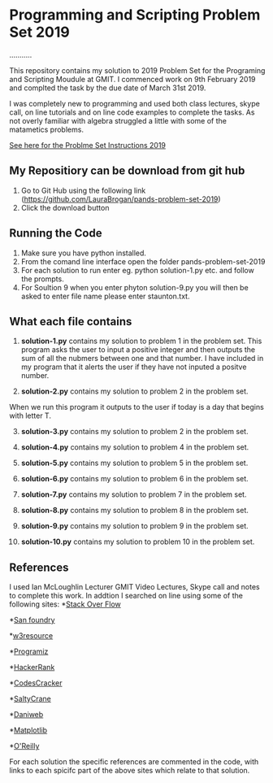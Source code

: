 # Programming and Scripting Problem Set 2019
...........

This repository contains my solution to 2019 Problem Set for the Programing and Scripting Moudule at GMIT.
I commenced work on 9th February 2019 and complted the task by the due date of March 31st 2019.

I was completely new to programming and used both class lectures, skype call, on line tutorials and on line code examples to complete the tasks.  As not overly familiar with algebra struggled a little with some of the matametics problems.

[See here for the Problme Set Instructions 2019]()

## My Repositiory can be download from git hub 
1. Go to Git Hub using the following link (https://github.com/LauraBrogan/pands-problem-set-2019)
2. Click the download button


## Running the Code
1. Make sure you have python installed.
2. From the comand line interface open the folder pands-problem-set-2019
3. For each solution to run enter eg. python solution-1.py etc. and follow the prompts.
4. For Soultion 9 when you enter phyton solution-9.py you will then be asked to enter file name please enter staunton.txt.


## What each file contains

1. **solution-1.py** contains my solution to problem 1 in the problem set.
This program asks the user to input a positive integer and then outputs the sum of all the nubmers between one and that number.  I have included in my program that it alerts the user if they have not inputed a positve number.

2. **solution-2.py** contains my solution to problem 2 in the problem set.

When we run this program it outputs to the user if today is a day that begins with letter T.  

3. **solution-3.py** contains my solution to problem 2 in the problem set.

4. **solution-4.py** contains my solution to problem 4 in the problem set.

5. **solution-5.py** contains my solution to problem 5 in the problem set.

6. **solution-6.py** contains my solution to problem 6 in the problem set.

7. **solution-7.py** contains my solution to problem 7 in the problem set.

8. **solution-8.py** contains my solution to problem 8 in the problem set.

9. **solution-9.py** contains my solution to problem 9 in the problem set.


10. **solution-10.py** contains my solution to problem 10 in the problem set.

## References
I used Ian McLoughlin Lecturer GMIT Video Lectures, Skype call and notes to complete this work.
In addtion I searched on line using some of the following sites:
*[Stack Over Flow](www.stackoverflow.com)

*[San foundry](www.sanfoundry.com/)

*[w3resource](www.w3resource.com)

*[Programiz](www.programiz.com)

*[HackerRank](www.hackerrank.com)

*[CodesCracker](www.codescracker.com)

*[SaltyCrane](www.saltycrane.com)

*[Daniweb](www.daniweb.com)

*[Matplotlib](matplotlib.org)

*[O'Reilly](www.oreilly.com)

For each solution the specific references are commented in the code, with links to each spicifc part of the above sites which relate to that solution. 